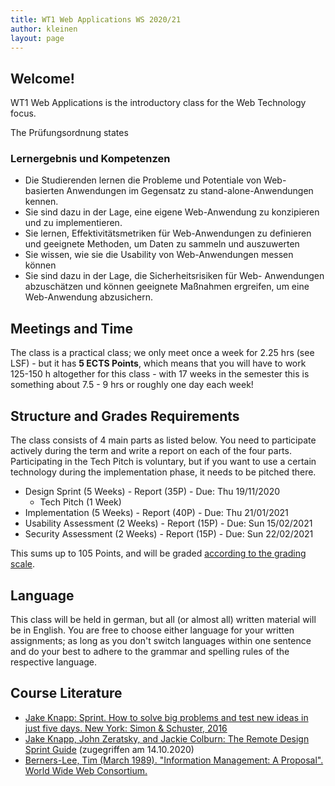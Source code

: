 ```yaml
---
title: WT1 Web Applications WS 2020/21
author: kleinen
layout: page
---
```


## Welcome!

WT1 Web Applications is the introductory class for the Web Technology focus.


The Pr&uuml;fungsordnung states
### Lernergebnis und Kompetenzen

* Die Studierenden lernen die Probleme und Potentiale von Web- basierten Anwendungen im Gegensatz zu stand-alone-Anwendungen kennen.
* Sie sind dazu in der Lage, eine eigene Web-Anwendung zu konzipieren und zu implementieren.
* Sie lernen, Effektivit&auml;tsmetriken f&uuml;r Web-Anwendungen zu definieren und geeignete Methoden, um Daten zu sammeln und auszuwerten
* Sie wissen, wie sie die Usability von Web-Anwendungen messen k&ouml;nnen
* Sie sind dazu in der Lage, die Sicherheitsrisiken f&uuml;r Web- Anwendungen abzusch&auml;tzen und k&ouml;nnen geeignete Maßnahmen ergreifen, um eine Web-Anwendung abzusichern.

## Meetings and Time

The class is a practical class; we only meet once a week for 2.25 hrs (see LSF) -
but it has **5 ECTS Points**, which means that you will have to work 125-150 h altogether for this class -
with 17 weeks in the semester this is something about 7.5 - 9 hrs or roughly one day each week!

## Structure and Grades Requirements

The class consists of 4 main parts as listed below. You need to participate
actively during the term and write a report on each of the four parts.
Participating in the Tech Pitch is voluntary, but if you want to use a certain
technology during the implementation phase, it needs to be pitched there.

* Design Sprint (5 Weeks) - Report (35P) - Due: Thu 19/11/2020
    * Tech Pitch (1 Week)
* Implementation (5 Weeks) - Report (40P) - Due: Thu 21/01/2021
* Usability Assessment (2 Weeks) - Report (15P) - Due: Sun 15/02/2021
* Security Assessment (2 Weeks) - Report (15P) - Due: Sun 22/02/2021

This sums up to 105 Points, and will be graded [according to the grading scale](/studies/grading/grading-scale/).

## Language

This class will be held in german, but all (or almost all) written material will
be in English. You are free to choose either language for your written assignments;
as long as you don't switch languages within one sentence and do your best to
adhere to the grammar and spelling rules of the respective language.

## Course Literature

* [Jake Knapp: Sprint. How to solve big problems and test new ideas in just five days. New York: Simon & Schuster, 2016](https://www.thesprintbook.com/)
* [Jake Knapp, John Zeratsky, and Jackie Colburn: The Remote Design Sprint Guide](https://www.thesprintbook.com/remote) (zugegriffen am 14.10.2020)
* [Berners-Lee, Tim (March 1989). "Information Management: A Proposal". World Wide Web Consortium. ](https://www.w3.org/History/1989/proposal.html)
